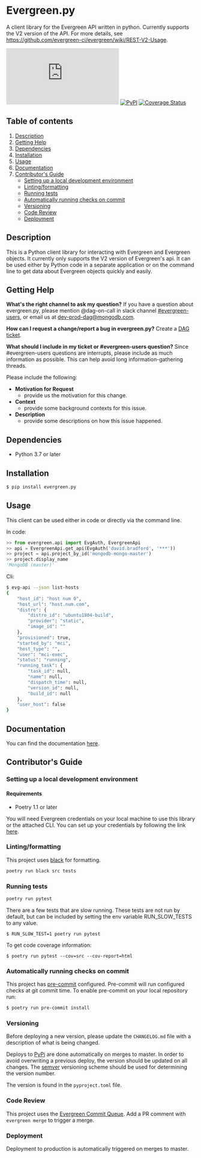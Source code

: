 # Evergreen.py

A client library for the Evergreen API written in python. Currently supports the V2 version of
the API. For more details, see https://github.com/evergreen-ci/evergreen/wiki/REST-V2-Usage.

![PyPI - Python Version](https://img.shields.io/pypi/pyversions/evergreen.py) [![PyPI](https://img.shields.io/pypi/v/evergreen.py.svg)](https://pypi.org/project/evergreen.py/) [![Coverage Status](https://coveralls.io/repos/github/evergreen-ci/evergreen.py/badge.svg?branch=master)](https://coveralls.io/github/evergreen-ci/evergreen.py?branch=master)

## Table of contents

1. [Description](#description)
2. [Getting Help](#getting-help)
3. [Dependencies](#dependencies)
4. [Installation](#installation)
5. [Usage](#usage)
6. [Documentation](#documentation)
7. [Contributor's Guide](#contributors-guide)
    - [Setting up a local development environment](#setting-up-a-local-development-environment)
    - [Linting/formatting](#lintingformatting)
    - [Running tests](#running-tests)
    - [Automatically running checks on commit](#automatically-running-checks-on-commit)
    - [Versioning](#versioning)
    - [Code Review](#code-review)
    - [Deployment](#deployment)

## Description

This is a Python client library for interacting with Evergreen and Evergreen objects. It currently only
supports the V2 version of Evergreen's api. It can be used either by Python code in a separate application
or on the command line to get data about Evergreen objects quickly and easily.

## Getting Help

**What's the right channel to ask my question?**
If you have a question about evergreen.py, please mention @dag-on-call in
slack channel [#evergreen-users](https://mongodb.slack.com/messages/#evergreen-users/),
or email us at
dev-prod-dag@mongodb.com.

**How can I request a change/report a bug in evergreen.py?**
Create a [DAG ticket](https://jira.mongodb.org/projects/DAG).

**What should I include in my ticket or #evergreen-users question?**
Since #evergreen-users questions are interrupts,
please include as much information as possible.
This can help avoid long information-gathering threads.

Please include the following:
* **Motivation for Request**
  * provide us the motivation for this change.
* **Context**
  * provide some background contexts for this issue.
* **Description**
  * provide some descriptions on how this issue happened.

## Dependencies

* Python 3.7 or later

## Installation

```bash
$ pip install evergreen.py
```

## Usage

This client can be used either in code or directly via the command line.

In code:
```python
>> from evergreen.api import EvgAuth, EvergreenApi
>> api = EvergreenApi.get_api(EvgAuth('david.bradford', '***'))
>> project = api.project_by_id('mongodb-mongo-master')
>> project.display_name
'MongoDB (master)'
```

Cli:
```bash
$ evg-api --json list-hosts
{
    "host_id": "host num 0",
    "host_url": "host.num.com",
    "distro": {
        "distro_id": "ubuntu1804-build",
        "provider": "static",
        "image_id": ""
    },
    "provisioned": true,
    "started_by": "mci",
    "host_type": "",
    "user": "mci-exec",
    "status": "running",
    "running_task": {
        "task_id": null,
        "name": null,
        "dispatch_time": null,
        "version_id": null,
        "build_id": null
    },
    "user_host": false
}
```

## Documentation

You can find the documentation [here](https://evergreen-ci.github.io/evergreen.py/).

## Contributor's Guide

### Setting up a local development environment

#### Requirements
* Poetry 1.1 or later

You will need Evergreen credentials on your local machine to use this library or the attached CLI. You
can set up your credentials by following the link [here](https://github.com/evergreen-ci/evergreen/wiki/Using-the-Command-Line-Tool#downloading-the-command-line-tool).

### Linting/formatting

This project uses [black](https://github.com/psf/black) for formatting.

```bash
poetry run black src tests
```

### Running tests

```bash
poetry run pytest
```

There are a few tests that are slow running. These tests are not run by default, but can be included
by setting the env variable RUN_SLOW_TESTS to any value.

```
$ RUN_SLOW_TEST=1 poetry run pytest
```

To get code coverage information:

```
$ poetry run pytest --cov=src --cov-report=html
```

### Automatically running checks on commit

This project has [pre-commit](https://pre-commit.com/) configured. Pre-commit will run
configured checks at git commit time. To enable pre-commit on your local repository run:

```bash
$ poetry run pre-commit install
```

### Versioning

Before deploying a new version, please update the `CHANGELOG.md` file with a description of what
is being changed.

Deploys to [PyPi](https://pypi.org/project/evergreen.py/) are done automatically on merges to master.
In order to avoid overwriting a previous deploy, the version should be updated on all changes. The
[semver](https://semver.org/) versioning scheme should be used for determining the version number.

The version is found in the `pyproject.toml` file.

### Code Review

This project uses the [Evergreen Commit Queue](https://github.com/evergreen-ci/evergreen/wiki/Commit-Queue#pr).
Add a PR comment with `evergreen merge` to trigger a merge.

### Deployment

Deployment to production is automatically triggered on merges to master.
